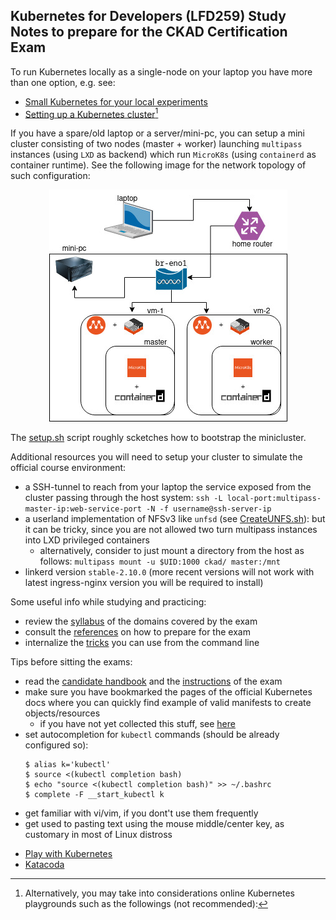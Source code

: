 ## Kubernetes for Developers (LFD259) Study Notes to prepare for the CKAD Certification Exam

To run Kubernetes locally as a single-node on your laptop you have more than one option, e.g. see:
- [Small Kubernetes for your local experiments](https://blog.flant.com/small-local-kubernetes-comparison/)
- [Setting up a Kubernetes cluster](https://www.armosec.io/blog/setting-up-kubernetes-cluster/)[^1]

If you have a spare/old laptop or a server/mini-pc, you can setup a mini cluster consisting of two nodes (master + worker) launching `multipass` instances (using `LXD` as backend) which run `MicroK8s` (using `containerd` as container runtime). See the following image for the network topology of such configuration:

<p align="center">
    <img src="mini-cluster-netword-diagram.jpg"/>
</p>

The [setup.sh](setup.sh) script roughly scketches how to bootstrap the minicluster.

Additional resources you will need to setup your cluster to simulate the official course environment:
- a SSH-tunnel to reach from your laptop the service exposed from the cluster passing through the host system: `ssh -L local-port:multipass-master-ip:web-service-port -N -f username@ssh-server-ip`
- a userland implementation of NFSv3 like `unfsd` (see [CreateUNFS.sh](CreateUNFS.sh)): but it can be tricky, since you are not allowed two turn multipass instances into LXD privileged containers
  - alternatively, consider to just mount a directory from the host as follows: `multipass mount -u $UID:1000 ckad/ master:/mnt`
- linkerd version `stable-2.10.0` (more recent versions will not work with latest ingress-nginx version you will be required to install)

Some useful info while studying and practicing:
- review the [syllabus](syllabus.md) of the domains covered by the exam
- consult the [references](references.md) on how to prepare for the exam
- internalize the [tricks](tricks.md) you can use from the command line

Tips before sitting the exams:
- read the [candidate handbook](https://docs.linuxfoundation.org/tc-docs/certification/lf-candidate-handbook) and the [instructions](https://docs.linuxfoundation.org/tc-docs/certification/tips-cka-and-ckad) of the exam
- make sure you have bookmarked the pages of the official Kubernetes docs where you can quickly find example of valid manifests to create objects/resources
  - if you have not yet collected this stuff, see [here](https://github.com/reetasingh/CKAD-Bookmarks)
- set autocompletion for `kubectl` commands (should be already configured so):
  ```
  $ alias k='kubectl'
  $ source <(kubectl completion bash)
  $ echo "source <(kubectl completion bash)" >> ~/.bashrc
  $ complete -F __start_kubectl k
  ```
- get familiar with vi/vim, if you dont't use them frequently
- get used to pasting text using the mouse middle/center key, as customary in most of Linux distross

[^1]: Alternatively, you may take into considerations online Kubernetes playgrounds such as the followings (not recommended):
  - [Play with Kubernetes](https://labs.play-with-k8s.com/)
  - [Katacoda](https://www.katacoda.com/courses/kubernetes/playground)

